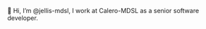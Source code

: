 👋 Hi, I’m @jellis-mdsl, I work at Calero-MDSL as a senior software developer.

<!---
jellis-mdsl/jellis-mdsl is a ✨ special ✨ repository because its `README.md` (this file) appears on your GitHub profile.
You can click the Preview link to take a look at your changes.
--->
